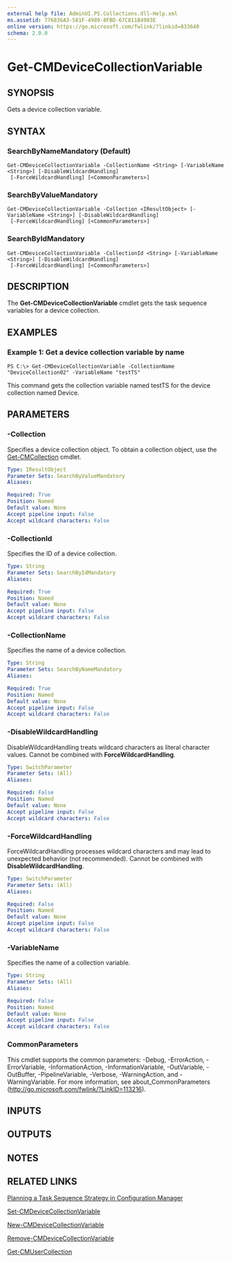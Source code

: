 ```yaml
---
external help file: AdminUI.PS.Collections.dll-Help.xml
ms.assetid: 776836A3-581F-4989-8FBD-67C811B4983E
online version: https://go.microsoft.com/fwlink/?linkid=833640
schema: 2.0.0
---
```


# Get-CMDeviceCollectionVariable

## SYNOPSIS
Gets a device collection variable.

## SYNTAX

### SearchByNameMandatory (Default)
```
Get-CMDeviceCollectionVariable -CollectionName <String> [-VariableName <String>] [-DisableWildcardHandling]
 [-ForceWildcardHandling] [<CommonParameters>]
```

### SearchByValueMandatory
```
Get-CMDeviceCollectionVariable -Collection <IResultObject> [-VariableName <String>] [-DisableWildcardHandling]
 [-ForceWildcardHandling] [<CommonParameters>]
```

### SearchByIdMandatory
```
Get-CMDeviceCollectionVariable -CollectionId <String> [-VariableName <String>] [-DisableWildcardHandling]
 [-ForceWildcardHandling] [<CommonParameters>]
```

## DESCRIPTION
The **Get-CMDeviceCollectionVariable** cmdlet gets the task sequence variables for a device collection.

## EXAMPLES

### Example 1: Get a device collection variable by name
```
PS C:\> Get-CMDeviceCollectionVariable -CollectionName "DeviceCollection02" -VariableName "testTS"
```

This command gets the collection variable named testTS for the device collection named Device.

## PARAMETERS

### -Collection
Specifies a device collection object.
To obtain a collection object, use the [Get-CMCollection](Get-CMCollection.md) cmdlet.

```yaml
Type: IResultObject
Parameter Sets: SearchByValueMandatory
Aliases: 

Required: True
Position: Named
Default value: None
Accept pipeline input: False
Accept wildcard characters: False
```

### -CollectionId
Specifies the ID of a device collection.

```yaml
Type: String
Parameter Sets: SearchByIdMandatory
Aliases: 

Required: True
Position: Named
Default value: None
Accept pipeline input: False
Accept wildcard characters: False
```

### -CollectionName
Specifies the name of a device collection.

```yaml
Type: String
Parameter Sets: SearchByNameMandatory
Aliases: 

Required: True
Position: Named
Default value: None
Accept pipeline input: False
Accept wildcard characters: False
```

### -DisableWildcardHandling
DisableWildcardHandling treats wildcard characters as literal character values. Cannot be combined with **ForceWildcardHandling**.

```yaml
Type: SwitchParameter
Parameter Sets: (All)
Aliases: 

Required: False
Position: Named
Default value: None
Accept pipeline input: False
Accept wildcard characters: False
```

### -ForceWildcardHandling
ForceWildcardHandling processes wildcard characters and may lead to unexpected behavior (not recommended). Cannot be combined with **DisableWildcardHandling**.

```yaml
Type: SwitchParameter
Parameter Sets: (All)
Aliases: 

Required: False
Position: Named
Default value: None
Accept pipeline input: False
Accept wildcard characters: False
```

### -VariableName
Specifies the name of a collection variable.

```yaml
Type: String
Parameter Sets: (All)
Aliases: 

Required: False
Position: Named
Default value: None
Accept pipeline input: False
Accept wildcard characters: False
```

### CommonParameters
This cmdlet supports the common parameters: -Debug, -ErrorAction, -ErrorVariable, -InformationAction, -InformationVariable, -OutVariable, -OutBuffer, -PipelineVariable, -Verbose, -WarningAction, and -WarningVariable. For more information, see about_CommonParameters (http://go.microsoft.com/fwlink/?LinkID=113216).

## INPUTS

## OUTPUTS

## NOTES

## RELATED LINKS

[Planning a Task Sequence Strategy in Configuration Manager](http://go.microsoft.com/fwlink/p/?LinkID=260806)

[Set-CMDeviceCollectionVariable](Set-CMDeviceCollectionVariable.md)

[New-CMDeviceCollectionVariable](New-CMDeviceCollectionVariable.md)

[Remove-CMDeviceCollectionVariable](Remove-CMDeviceCollectionVariable.md)

[Get-CMUserCollection](Get-CMUserCollection.md)


